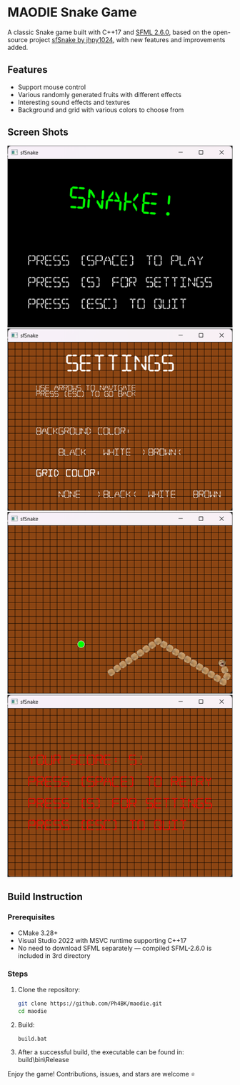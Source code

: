 # MAODIE Snake Game
A classic Snake game built with C++17 and [SFML 2.6.0](https://www.sfml-dev.org/), based on the open-source project [sfSnake by jhpy1024](https://github.com/jhpy1024/sfSnake), with new features and improvements added.

## Features
- Support mouse control
- Various randomly generated fruits with different effects
- Interesting sound effects and textures
- Background and grid with various colors to choose from

## Screen Shots
![Main Menu](assets/readme/menu.png)
![Settings](assets/readme/settings.png)
![Game Demonstration](assets/readme/game.png)
![Game Over](assets/readme/gameover.png)

## Build Instruction
### Prerequisites
- CMake 3.28+
- Visual Studio 2022 with MSVC runtime supporting C++17
- No need to download SFML separately — compiled SFML-2.6.0 is included in 3rd directory
### Steps
1. Clone the repository:
   ```bash
   git clone https://github.com/Ph4BK/maodie.git
   cd maodie
   ```
2. Build:
   ```bash
   build.bat
   ```
3. After a successful build, the executable can be found in:
   build\bin\Release

Enjoy the game! Contributions, issues, and stars are welcome ⭐